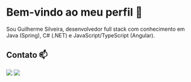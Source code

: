 <h1>Bem-vindo ao meu perfil 👋</h1>

<p>
  Sou Guilherme Silveira, desenvolvedor full stack com conhecimento em Java (Spring), C# (.NET) e JavaScript/TypeScript (Angular).
</p>

<h2>Contato 📫</h2>

<div>
  <a href="https://www.linkedin.com/in/guilherme-silveira-013b75249" target="_blank"><img loading="lazy" src="https://img.shields.io/badge/-LinkedIn-%230077B5?style=for-the-badge&logo=linkedin&logoColor=white" target="_blank"></a>
  <a href="mailto:guilhermesilveirasousa@gmail.com"><img loading="lazy" src="https://img.shields.io/badge/Gmail-D14836?style=for-the-badge&logo=gmail&logoColor=white" target="_blank"></a>
</div>
